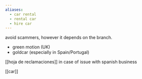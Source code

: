 ```yaml
---
aliases:
  - car rental
  - rental car
  - hire car
---
```


avoid scammers, however it depends on the branch.
- green motion (UK)
- goldcar (especially in Spain/Portugal)

[[hoja de reclamaciones]]
in case of issue with spanish business


[[car]]